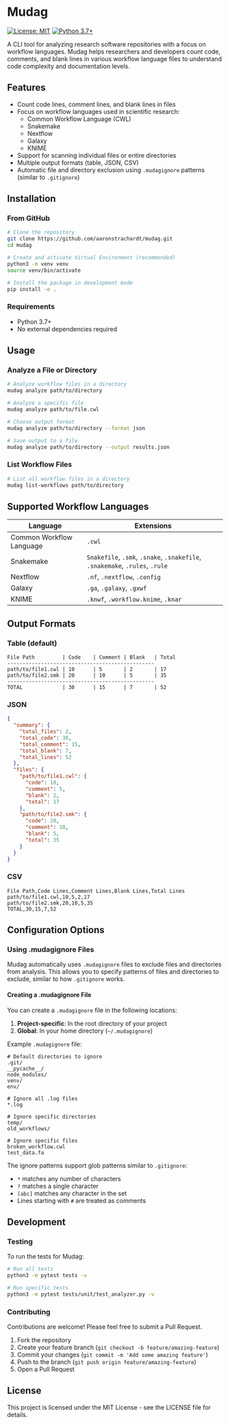 # Mudag

[![License: MIT](https://img.shields.io/badge/License-MIT-yellow.svg)](https://opensource.org/licenses/MIT)
[![Python 3.7+](https://img.shields.io/badge/python-3.7+-blue.svg)](https://www.python.org/downloads/)

A CLI tool for analyzing research software repositories with a focus on workflow languages. Mudag helps researchers and developers count code, comments, and blank lines in various workflow language files to understand code complexity and documentation levels.

## Features

- Count code lines, comment lines, and blank lines in files
- Focus on workflow languages used in scientific research:
  - Common Workflow Language (CWL)
  - Snakemake
  - Nextflow
  - Galaxy
  - KNIME
- Support for scanning individual files or entire directories
- Multiple output formats (table, JSON, CSV)
- Automatic file and directory exclusion using `.mudagignore` patterns (similar to `.gitignore`)

## Installation

### From GitHub

```bash
# Clone the repository
git clone https://github.com/aaronstrachardt/mudag.git
cd mudag

# Create and activate Virtual Environment (recommended)
python3 -m venv venv
source venv/bin/activate

# Install the package in development mode
pip install -e .
```

### Requirements

- Python 3.7+
- No external dependencies required

## Usage

### Analyze a File or Directory

```bash
# Analyze workflow files in a directory
mudag analyze path/to/directory

# Analyze a specific file
mudag analyze path/to/file.cwl

# Choose output format
mudag analyze path/to/directory --format json

# Save output to a file
mudag analyze path/to/directory --output results.json
```

### List Workflow Files

```bash
# List all workflow files in a directory
mudag list-workflows path/to/directory
```

## Supported Workflow Languages

| Language | Extensions |
|----------|------------|
| Common Workflow Language | `.cwl` |
| Snakemake | `Snakefile`, `.smk`, `.snake`, `.snakefile`, `.snakemake`, `.rules`, `.rule` |
| Nextflow | `.nf`, `.nextflow`, `.config` |
| Galaxy | `.ga`, `.galaxy`, `.gxwf` |
| KNIME | `.knwf`, `.workflow.knime`, `.knar` |

## Output Formats

### Table (default)

```
File Path         | Code    | Comment | Blank   | Total   
------------------------------------------------
path/to/file1.cwl | 10      | 5       | 2       | 17      
path/to/file2.smk | 20      | 10      | 5       | 35      
------------------------------------------------
TOTAL             | 30      | 15      | 7       | 52      
```

### JSON

```json
{
  "summary": {
    "total_files": 2,
    "total_code": 30,
    "total_comment": 15,
    "total_blank": 7,
    "total_lines": 52
  },
  "files": {
    "path/to/file1.cwl": {
      "code": 10,
      "comment": 5,
      "blank": 2,
      "total": 17
    },
    "path/to/file2.smk": {
      "code": 20,
      "comment": 10,
      "blank": 5,
      "total": 35
    }
  }
}
```

### CSV

```csv
File Path,Code Lines,Comment Lines,Blank Lines,Total Lines
path/to/file1.cwl,10,5,2,17
path/to/file2.smk,20,10,5,35
TOTAL,30,15,7,52
```

## Configuration Options

### Using .mudagignore Files

Mudag automatically uses `.mudagignore` files to exclude files and directories from analysis. This allows you to specify patterns of files and directories to exclude, similar to how `.gitignore` works.

#### Creating a .mudagignore File

You can create a `.mudagignore` file in the following locations:

1. **Project-specific**: In the root directory of your project
2. **Global**: In your home directory (`~/.mudagignore`)

Example `.mudagignore` file:

```
# Default directories to ignore
.git/
__pycache__/
node_modules/
venv/
env/

# Ignore all .log files
*.log

# Ignore specific directories
temp/
old_workflows/

# Ignore specific files
broken_workflow.cwl
test_data.fa
```

The ignore patterns support glob patterns similar to `.gitignore`:

- `*` matches any number of characters
- `?` matches a single character
- `[abc]` matches any character in the set
- Lines starting with `#` are treated as comments

## Development

### Testing

To run the tests for Mudag:

```bash
# Run all tests
python3 -m pytest tests -v

# Run specific tests
python3 -m pytest tests/unit/test_analyzer.py -v
```

### Contributing

Contributions are welcome! Please feel free to submit a Pull Request.

1. Fork the repository
2. Create your feature branch (`git checkout -b feature/amazing-feature`)
3. Commit your changes (`git commit -m 'Add some amazing feature'`)
4. Push to the branch (`git push origin feature/amazing-feature`)
5. Open a Pull Request

## License

This project is licensed under the MIT License - see the LICENSE file for details. 
